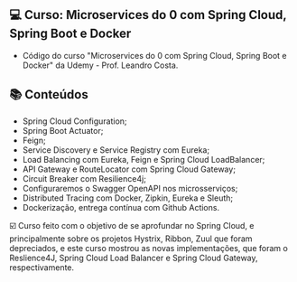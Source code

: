 ## 💻 Curso: Microservices do 0 com Spring Cloud, Spring Boot e Docker

- Código do curso "Microservices do 0 com Spring Cloud, Spring Boot e Docker" da Udemy - Prof. Leandro Costa.


## :books: Conteúdos
 - Spring Cloud Configuration;
 - Spring Boot Actuator;
 - Feign;
 - Service Discovery e Service Registry com Eureka;
 - Load Balancing com Eureka, Feign e Spring Cloud LoadBalancer;
 - API Gateway e RouteLocator com Spring Cloud Gateway;
 - Circuit Breaker com Resilience4j;
 - Configuraremos o Swagger OpenAPI nos microsserviços;
 - Distributed Tracing com Docker, Zipkin, Eureka e Sleuth;
 - Dockerização, entrega contínua com Github Actions.

☑️ Curso feito com o objetivo de se aprofundar no Spring Cloud, e principalmente sobre os projetos Hystrix, Ribbon, Zuul que foram depreciados, e este curso mostrou as novas implementações, que foram o Reslience4J, Spring Cloud Load Balancer e Spring Cloud Gateway, respectivamente.

